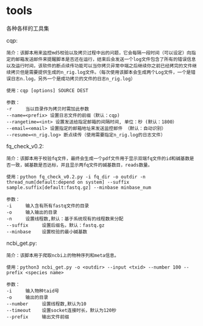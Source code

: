 # tools
各种各样的工具集

cqp:  
    
    简介：该脚本用来监控md5校验以及拷贝过程中出的问题，它会每隔一段时间（可以设定）向指定的邮箱发送邮件来提醒脚本是否还在运行，结束后会发送一个log文件包含了所有的错误信息以及运行时间，该软件的断点续传功能可以当你拷贝异常中端之后继续你之前已经拷完的文件继续拷贝但是需要提供生成的n_rig.log文件。（每次使用该脚本会生成两个Log文件，一个是错误日志n.log，另外一个是成功拷贝的文件的日志n_rig.log） 
    
    使用：cqp [options] SOURCE DEST
    
    参数：  
    -r     当以目录作为拷贝时需加此参数
    --name=<prefix> 设置日志文件的前缀（默认：cqp)
    --rangetime=<int> 设置发送给指定邮箱的间隔时间, 单位：秒 (默认：1800）
    --email=<email> 设置指定的邮箱地址来发送监控邮件 （默认：自动识别）
    --resume=<n_rig.log> 断点续传（使用需要指定n_rig.log的日志文件）

fq_check_v0.2: 
    
    简介：该脚本用于校验fq文件，最终会生成一个pdf文件用于显示双端fq文件的id和碱基数是否一致，碱基数是否达标，并且显示两fq文件的碱基数目，reads数量。
    
    使用：python fq_check_v0.2.py -i fq_dir -o outdir -n thread_num[default:depend on system] --suffix sample.suffix[default:fastq.gz] --minbase minbase_num
    
    参数：
    -i     输入含有所有fastq文件的目录
    -o     输入输出的目录
    -n     设置线程数,默认：基于系统现有的线程数来分配
    --suffix     设置后缀名，默认：fastq.gz
    --minbase    设置校验的最小碱基数


ncbi_get.py: 
    
    简介：该脚本用于爬取ncbi上的物种序列和meta信息。
    
    使用：python3 ncbi_get.py -o <outdir> --input <txid> --number 100 --prefix <species name>
    
    参数：
    -i     输入物种taid号
    -o     输出的目录
    --number     设置线程数,默认为10
    --timeout    设置socket连接时长，默认为120秒
    --prefix     输出文件前缀
